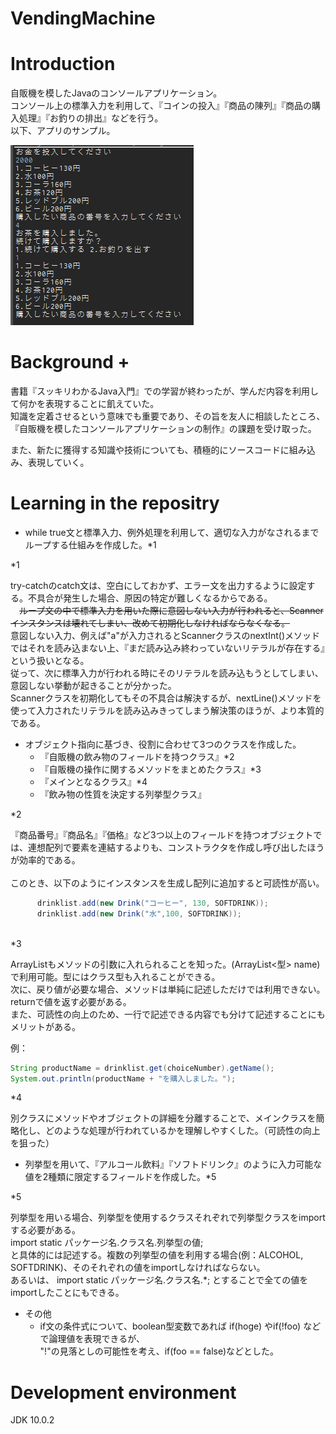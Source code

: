 # VendingMachine

# Introduction
自販機を模したJavaのコンソールアプリケーション。<br>
コンソール上の標準入力を利用して、『コインの投入』『商品の陳列』『商品の購入処理』『お釣りの排出』などを行う。<br>
以下、アプリのサンプル。

<img src="sample.png" alt="アプリのサンプルイメージ">


# Background +

書籍『スッキリわかるJava入門』での学習が終わったが、学んだ内容を利用して何かを表現することに飢えていた。<br>
知識を定着させるという意味でも重要であり、その旨を友人に相談したところ、『自販機を模したコンソールアプリケーションの制作』の課題を受け取った。<br>

また、新たに獲得する知識や技術についても、積極的にソースコードに組み込み、表現していく。

# Learning in the repositry

- while true文と標準入力、例外処理を利用して、適切な入力がなされるまでループする仕組みを作成した。*1

  
\*1

try-catchのcatch文は、空白にしておかず、エラー文を出力するように設定する。不具合が発生した場合、原因の特定が難しくなるからである。<br>
　~~ループ文の中で標準入力を用いた際に意図しない入力が行われると、Scannerインスタンスは壊れてしまい、改めて初期化しなければならなくなる。~~<br>
 意図しない入力、例えば"a"が入力されるとScannerクラスのnextInt()メソッドではそれを読み込まない上、『まだ読み込み終わっていないリテラルが存在する』という扱いとなる。<br>
 従って、次に標準入力が行われる時にそのリテラルを読み込もうとしてしまい、意図しない挙動が起きることが分かった。<br>
 Scannerクラスを初期化してもその不具合は解決するが、nextLine()メソッドを使って入力されたリテラルを読み込みきってしまう解決策のほうが、より本質的である。
 
  
- オブジェクト指向に基づき、役割に合わせて3つのクラスを作成した。
  - 『自販機の飲み物のフィールドを持つクラス』*2
  - 『自販機の操作に関するメソッドをまとめたクラス』*3
  - 『メインとなるクラス』*4
  - 『飲み物の性質を決定する列挙型クラス』

<p>
*2
  
  『商品番号』『商品名』『価格』など3つ以上のフィールドを持つオブジェクトでは、連想配列で要素を連結するよりも、コンストラクタを作成し呼び出したほうが効率的である。<br>  
  このとき、以下のようにインスタンスを生成し配列に追加すると可読性が高い。
  
  ```Java
		drinklist.add(new Drink("コーヒー", 130, SOFTDRINK));
		drinklist.add(new Drink("水",100, SOFTDRINK));
    
  ```
  </p>
  <p>
*3
  
  ArrayListもメソッドの引数に入れられることを知った。(ArrayList<型> name)で利用可能。型にはクラス型も入れることができる。<br>
   次に、戻り値が必要な場合、メソッドは単純に記述しただけでは利用できない。returnで値を返す必要がある。<br>
   また、可読性の向上のため、一行で記述できる内容でも分けて記述することにもメリットがある。</p>
  <p>
    例：    
    
```java   
String productName = drinklist.get(choiceNumber).getName();
System.out.println(productName + "を購入しました。");
```

</p>
    
  
  <p>
*4
  
  別クラスにメソッドやオブジェクトの詳細を分離することで、メインクラスを簡略化し、どのような処理が行われているかを理解しやすくした。（可読性の向上を狙った）
  </p>
  <p>
  
- 列挙型を用いて、『アルコール飲料』『ソフトドリンク』のように入力可能な値を2種類に限定するフィールドを作成した。*5

\*5

列挙型を用いる場合、列挙型を使用するクラスそれぞれで列挙型クラスをimportする必要がある。<br>
import static パッケージ名.クラス名.列挙型の値;<br>
と具体的には記述する。複数の列挙型の値を利用する場合(例：ALCOHOL, SOFTDRINK)、そのそれぞれの値をimportしなければならない。<br>
あるいは、
import static パッケージ名.クラス名.\*;
とすることで全ての値をimportしたことにもできる。


  
  </p>
<p>  
  
- その他
  - if文の条件式について、boolean型変数であれば if(hoge) やif(!foo) などで論理値を表現できるが、<br>
  "!"の見落としの可能性を考え、if(foo == false)などとした。
</p>

# Development environment
JDK 10.0.2
